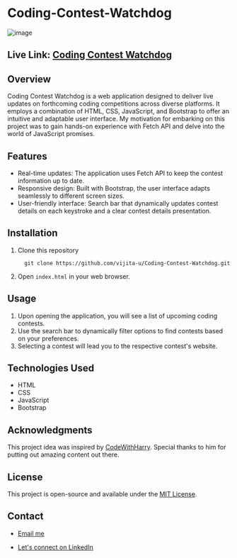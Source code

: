 # Coding-Contest-Watchdog

![image](https://github.com/vijita-u/Coding-Contest-Watchdog/assets/96591032/47d1c6f7-9e82-4148-98f7-1dacff074801)

## Live Link: [Coding Contest Watchdog](https://vijita-u.github.io/Coding-Contest-Watchdog/)

## Overview
Coding Contest Watchdog is a web application designed to deliver live updates on forthcoming coding competitions across diverse platforms. It employs a combination of HTML, CSS, JavaScript, and Bootstrap to offer an intuitive and adaptable user interface. My motivation for embarking on this project was to gain hands-on experience with Fetch API and delve into the world of JavaScript promises.

## Features

- Real-time updates: The application uses Fetch API to keep the contest information up to date.
- Responsive design: Built with Bootstrap, the user interface adapts seamlessly to different screen sizes.
- User-friendly interface: Search bar that dynamically updates contest details on each keystroke and a clear contest details presentation.

## Installation

1. Clone this repository
   ```
     git clone https://github.com/vijita-u/Coding-Contest-Watchdog.git
   ```
2. Open `index.html` in your web browser.

## Usage

1. Upon opening the application, you will see a list of upcoming coding contests.
2. Use the search bar to dynamically filter options to find contests based on your preferences.
3. Selecting a contest will lead you to the respective contest's website.

## Technologies Used

- HTML
- CSS
- JavaScript
- Bootstrap

## Acknowledgments

This project idea was inspired by [CodeWithHarry](https://www.codewithharry.com/). Special thanks to him for putting out amazing content out there.


## License

This project is open-source and available under the [MIT License](https://github.com/vijita-u/Coding-Contest-Watchdog/blob/main/LICENSE).

## Contact

- [Email me](mailto:udayvijita3009@gmail.com?subject=Github%20Message)

- [Let's connect on LinkedIn](https://www.linkedin.com/in/vijita-uday/)
